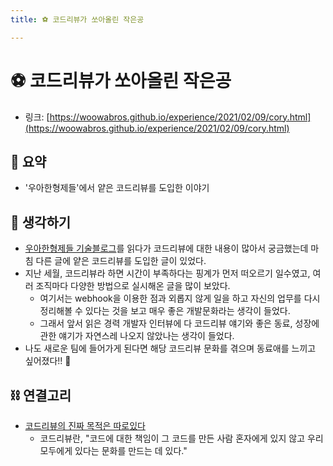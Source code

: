 ```yaml
---
title: ⚽️ 코드리뷰가 쏘아올린 작은공

---
```

# ⚽️ 코드리뷰가 쏘아올린 작은공

- 링크: [https://woowabros.github.io/experience/2021/02/09/cory.html](https://woowabros.github.io/experience/2021/02/09/cory.html)

## 📝 요약 
- '우아한형제들'에서 얕은 코드리뷰를 도입한 이야기  


## 🤔 생각하기 
- [우아한형제들 기술블로그](https://woowabros.github.io/interview/2021/02/16/2021-interview.html)를 읽다가 코드리뷰에 대한 내용이 많아서 궁금했는데 마침 다른 글에 얕은 코드리뷰를 도입한 글이 있었다.  
- 지난 세월, 코드리뷰라 하면 시간이 부족하다는 핑계가 먼저 떠오르기 일수였고, 여러 조직마다 다양한 방법으로 실시해온 글을 많이 보았다.  
  - 여기서는 webhook을 이용한 점과 외롭지 않게 일을 하고 자신의 업무를 다시 정리해볼 수 있다는 것을 보고 매우 좋은 개발문화라는 생각이 들었다.  
  - 그래서 앞서 읽은 경력 개발자 인터뷰에 다 코드리뷰 얘기와 좋은 동료, 성장에 관한 얘기가 자연스레 나오지 않았나는 생각이 들었다.  
- 나도 새로운 팀에 들어가게 된다면 해당 코드리뷰 문화를 겪으며 동료애를 느끼고 싶어졌다!! 🤩   

## ⛓ 연결고리  
- [코드리뷰의 진짜 목적은 따로있다](../Dev/important-purpose-of-codereview.md)
  - 코드리뷰란, "코드에 대한 책임이 그 코드를 만든 사람 혼자에게 있지 않고 우리 모두에게 있다는 문화를 만드는 데 있다."